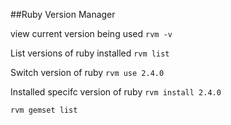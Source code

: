 ##Ruby Version Manager

view current version being used
```rvm -v```

List versions of ruby installed
```rvm list```

Switch version of ruby
```rvm use 2.4.0```

Installed specifc version of ruby
```rvm install 2.4.0```


```rvm gemset list```



